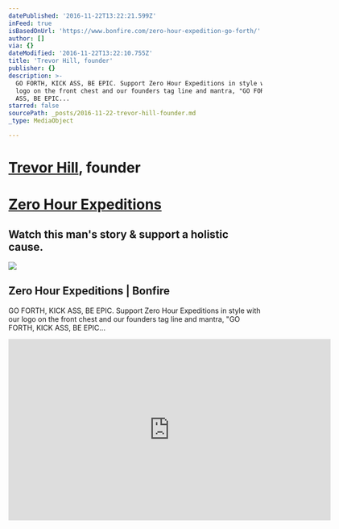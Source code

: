 ```yaml
---
datePublished: '2016-11-22T13:22:21.599Z'
inFeed: true
isBasedOnUrl: 'https://www.bonfire.com/zero-hour-expedition-go-forth/'
author: []
via: {}
dateModified: '2016-11-22T13:22:10.755Z'
title: 'Trevor Hill, founder'
publisher: {}
description: >-
  GO FORTH, KICK ASS, BE EPIC. Support Zero Hour Expeditions in style with our
  logo on the front chest and our founders tag line and mantra, "GO FORTH, KICK
  ASS, BE EPIC...
starred: false
sourcePath: _posts/2016-11-22-trevor-hill-founder.md
_type: MediaObject

---
```

# [Trevor Hill][0], founder

# [Zero Hour Expeditions][1]

## Watch this man's story & support a holistic cause. 

<article style=""><img src="https://www.bonfire.com/thumb/design-image/b2e56207-bedd-4f7d-b033-faaba09b6231/7329f207-b69c-4f7e-8322-9f628fd81358/?size=400" /><h1>Zero Hour Expeditions | Bonfire</h1><p>GO FORTH, KICK ASS, BE EPIC. Support Zero Hour Expeditions in style with our logo on the front chest and our founders tag line and mantra, "GO FORTH, KICK ASS, BE EPIC...</p></article>

<iframe src="https://cdn.embedly.com/widgets/media.html?src=https%3A%2F%2Fwww.youtube.com%2Fembed%2FiqlglLo6mSE%3Ffeature%3Doembed&amp;url=http%3A%2F%2Fwww.youtube.com%2Fwatch%3Fv%3DiqlglLo6mSE&amp;image=https%3A%2F%2Fi.ytimg.com%2Fvi%2FiqlglLo6mSE%2Fhqdefault.jpg&amp;key=b7d04c9b404c499eba89ee7072e1c4f7&amp;type=text%2Fhtml&amp;schema=youtube" width="640" height="360" scrolling="no" frameborder="0" allowfullscreen="" style=""></iframe>



[0]: https://www.facebook.com/trevor.hill.5283 "Trevor HIll"
[1]: https://www.facebook.com/zerohourexpeditions/?pnref=about.overview "Zero Hour"